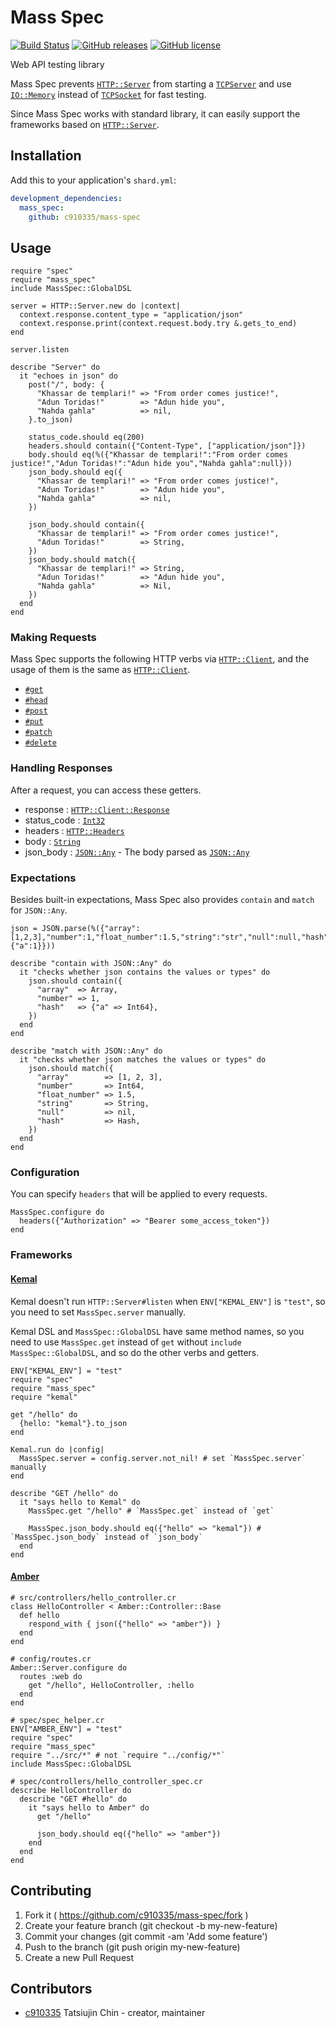 # Mass Spec

[![Build Status](https://travis-ci.com/c910335/mass-spec.svg?branch=master)](https://travis-ci.com/c910335/mass-spec)
[![GitHub releases](https://img.shields.io/github/release/c910335/mass-spec.svg)](https://github.com/c910335/mass-spec/releases)
[![GitHub license](https://img.shields.io/github/license/c910335/mass-spec.svg)](https://github.com/c910335/mass-spec/blob/master/LICENSE)

Web API testing library

Mass Spec prevents [`HTTP::Server`](https://crystal-lang.org/api/latest/HTTP/Server.html) from starting a [`TCPServer`](https://crystal-lang.org/api/latest/TCPServer.html) and use [`IO::Memory`](https://crystal-lang.org/api/latest/IO/Memory.html) instead of [`TCPSocket`](https://crystal-lang.org/api/latest/TCPSocket.html) for fast testing.

Since Mass Spec works with standard library, it can easily support the frameworks based on [`HTTP::Server`](https://crystal-lang.org/api/latest/HTTP/Server.html).

## Installation

Add this to your application's `shard.yml`:

```yaml
development_dependencies:
  mass_spec:
    github: c910335/mass-spec
```

## Usage

```crystal
require "spec"
require "mass_spec"
include MassSpec::GlobalDSL

server = HTTP::Server.new do |context|
  context.response.content_type = "application/json"
  context.response.print(context.request.body.try &.gets_to_end)
end

server.listen

describe "Server" do
  it "echoes in json" do
    post("/", body: {
      "Khassar de templari!" => "From order comes justice!",
      "Adun Toridas!"        => "Adun hide you",
      "Nahda gahla"          => nil,
    }.to_json)

    status_code.should eq(200)
    headers.should contain({"Content-Type", ["application/json"]})
    body.should eq(%({"Khassar de templari!":"From order comes justice!","Adun Toridas!":"Adun hide you","Nahda gahla":null}))
    json_body.should eq({
      "Khassar de templari!" => "From order comes justice!",
      "Adun Toridas!"        => "Adun hide you",
      "Nahda gahla"          => nil,
    })

    json_body.should contain({
      "Khassar de templari!" => "From order comes justice!",
      "Adun Toridas!"        => String,
    })
    json_body.should match({
      "Khassar de templari!" => String,
      "Adun Toridas!"        => "Adun hide you",
      "Nahda gahla"          => Nil,
    })
  end
end
```

### Making Requests

Mass Spec supports the following HTTP verbs via [`HTTP::Client`](https://crystal-lang.org/api/latest/HTTP/Client.html), and the usage of them is the same as [`HTTP::Client`](https://crystal-lang.org/api/latest/HTTP/Client.html).

- [`#get`](https://crystal-lang.org/api/latest/HTTP/Client.html#get%28path%2Cheaders%3AHTTP%3A%3AHeaders%3F%3Dnil%2C%2A%2Cform%3AHash%28String%2CString%29%7CNamedTuple%29%3AHTTP%3A%3AClient%3A%3AResponse-instance-method)
- [`#head`](https://crystal-lang.org/api/latest/HTTP/Client.html#head%28path%2Cheaders%3AHTTP%3A%3AHeaders%3F%3Dnil%2C%2A%2Cform%3AHash%28String%2CString%29%7CNamedTuple%29%3AHTTP%3A%3AClient%3A%3AResponse-instance-method)
- [`#post`](https://crystal-lang.org/api/latest/HTTP/Client.html#post%28path%2Cheaders%3AHTTP%3A%3AHeaders%3F%3Dnil%2C%2A%2Cform%3AHash%28String%2CString%29%7CNamedTuple%29%3AHTTP%3A%3AClient%3A%3AResponse-instance-method)
- [`#put`](https://crystal-lang.org/api/latest/HTTP/Client.html#put%28path%2Cheaders%3AHTTP%3A%3AHeaders%3F%3Dnil%2Cbody%3ABodyType%3Dnil%2C%26block%29-instance-method)
- [`#patch`](https://crystal-lang.org/api/latest/HTTP/Client.html#patch%28path%2Cheaders%3AHTTP%3A%3AHeaders%3F%3Dnil%2C%2A%2Cform%3AHash%28String%2CString%29%7CNamedTuple%29%3AHTTP%3A%3AClient%3A%3AResponse-instance-method)
- [`#delete`](https://crystal-lang.org/api/latest/HTTP/Client.html#delete%28path%2Cheaders%3AHTTP%3A%3AHeaders%3F%3Dnil%2Cbody%3ABodyType%3Dnil%29%3AHTTP%3A%3AClient%3A%3AResponse-instance-method)

### Handling Responses

After a request, you can access these getters.

- response : [`HTTP::Client::Response`](https://crystal-lang.org/api/latest/HTTP/Client/Response.html)
- status_code : [`Int32`](https://crystal-lang.org/api/latest/Int32.html)
- headers : [`HTTP::Headers`](https://crystal-lang.org/api/latest/HTTP/Headers.html)
- body : [`String`](https://crystal-lang.org/api/latest/String.html)
- json_body : [`JSON::Any`](https://crystal-lang.org/api/latest/JSON/Any.html) - The body parsed as [`JSON::Any`](https://crystal-lang.org/api/latest/JSON/Any.html)

### Expectations

Besides built-in expectations, Mass Spec also provides `contain` and `match` for `JSON::Any`.

```crystal
json = JSON.parse(%({"array":[1,2,3],"number":1,"float_number":1.5,"string":"str","null":null,"hash":{"a":1}}))

describe "contain with JSON::Any" do
  it "checks whether json contains the values or types" do
    json.should contain({
      "array"  => Array,
      "number" => 1,
      "hash"   => {"a" => Int64},
    })
  end
end

describe "match with JSON::Any" do
  it "checks whether json matches the values or types" do
    json.should match({
      "array"        => [1, 2, 3],
      "number"       => Int64,
      "float_number" => 1.5,
      "string"       => String,
      "null"         => nil,
      "hash"         => Hash,
    })
  end
end
```

### Configuration

You can specify `headers` that will be applied to every requests.

```crystal
MassSpec.configure do
  headers({"Authorization" => "Bearer some_access_token"})
end
```

### Frameworks

#### [Kemal](https://github.com/kemalcr/kemal)

Kemal doesn't run `HTTP::Server#listen` when `ENV["KEMAL_ENV"]` is `"test"`, so you need to set `MassSpec.server` manually.

Kemal DSL and `MassSpec::GlobalDSL` have same method names, so you need to use `MassSpec.get` instead of `get` without `include MassSpec::GlobalDSL`, and so do the other verbs and getters.

```crystal
ENV["KEMAL_ENV"] = "test"
require "spec"
require "mass_spec"
require "kemal"

get "/hello" do
  {hello: "kemal"}.to_json
end

Kemal.run do |config|
  MassSpec.server = config.server.not_nil! # set `MassSpec.server` manually
end

describe "GET /hello" do
  it "says hello to Kemal" do
    MassSpec.get "/hello" # `MassSpec.get` instead of `get`

    MassSpec.json_body.should eq({"hello" => "kemal"}) # `MassSpec.json_body` instead of `json_body`
  end
end
```

#### [Amber](https://github.com/amberframework/amber)

```crystal
# src/controllers/hello_controller.cr
class HelloController < Amber::Controller::Base
  def hello
    respond_with { json({"hello" => "amber"}) }
  end
end

# config/routes.cr
Amber::Server.configure do
  routes :web do
    get "/hello", HelloController, :hello
  end
end

# spec/spec_helper.cr
ENV["AMBER_ENV"] = "test"
require "spec"
require "mass_spec"
require "../src/*" # not `require "../config/*"`
include MassSpec::GlobalDSL

# spec/controllers/hello_controller_spec.cr
describe HelloController do
  describe "GET #hello" do
    it "says hello to Amber" do
      get "/hello"

      json_body.should eq({"hello" => "amber"})
    end
  end
end
```

## Contributing

1. Fork it ( https://github.com/c910335/mass-spec/fork )
2. Create your feature branch (git checkout -b my-new-feature)
3. Commit your changes (git commit -am 'Add some feature')
4. Push to the branch (git push origin my-new-feature)
5. Create a new Pull Request

## Contributors

- [c910335](https://github.com/c910335) Tatsiujin Chin - creator, maintainer

